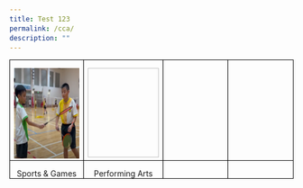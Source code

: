 ```yaml
---
title: Test 123
permalink: /cca/
description: ""
---
```




<table style="border-collapse:collapse;border:none;mso-border-alt:solid windowtext .5pt;
 mso-yfti-tbllook:1184;mso-padding-alt:0in 5.4pt 0in 5.4pt" cellpadding="0" cellspacing="0" border="1" class="MsoTableGrid"><tbody><tr style="mso-yfti-irow:0;mso-yfti-firstrow:yes"><td style="width:116.85pt;border:solid windowtext 1.0pt;
  mso-border-alt:solid windowtext .5pt;padding:0in 5.4pt 0in 5.4pt" valign="top" width="156"><p style="margin-bottom:0in;text-align:center;
  line-height:normal" align="center" class="MsoNormal"><span style="mso-no-proof:yes"><img src="https://raw.githubusercontent.com/isomerpages/moe-yunengpri/staging/images/Sportsandgames.png" height="161" width="169"></span></p></td><td style="width:116.85pt;border:solid windowtext 1.0pt;
  border-left:none;mso-border-left-alt:solid windowtext .5pt;mso-border-alt:
  solid windowtext .5pt;padding:0in 5.4pt 0in 5.4pt" valign="top" width="156"><p style="margin-bottom:0in;line-height:normal" class="MsoNormal"><span style="mso-no-proof:yes"><img height="159" width="182"></span></p></td><td style="width:116.9pt;border:solid windowtext 1.0pt;
  border-left:none;mso-border-left-alt:solid windowtext .5pt;mso-border-alt:
  solid windowtext .5pt;padding:0in 5.4pt 0in 5.4pt" valign="top" width="156"><p style="margin-bottom:0in;line-height:normal" class="MsoNormal">&nbsp;</p></td><td style="width:116.9pt;border:solid windowtext 1.0pt;
  border-left:none;mso-border-left-alt:solid windowtext .5pt;mso-border-alt:
  solid windowtext .5pt;padding:0in 5.4pt 0in 5.4pt" valign="top" width="156"><p style="margin-bottom:0in;line-height:normal" class="MsoNormal">&nbsp;</p></td></tr><tr style="mso-yfti-irow:1;mso-yfti-lastrow:yes"><td style="width:116.85pt;border:solid windowtext 1.0pt;
  border-top:none;mso-border-top-alt:solid windowtext .5pt;mso-border-alt:solid windowtext .5pt;
  padding:0in 5.4pt 0in 5.4pt" valign="top" width="156"><p style="margin-bottom:0in;text-align:center;
  line-height:normal" align="center" class="MsoNormal">Sports &amp; Games</p></td><td style="width:116.85pt;border-top:none;border-left:
  none;border-bottom:solid windowtext 1.0pt;border-right:solid windowtext 1.0pt;
  mso-border-top-alt:solid windowtext .5pt;mso-border-left-alt:solid windowtext .5pt;
  mso-border-alt:solid windowtext .5pt;padding:0in 5.4pt 0in 5.4pt" valign="top" width="156"><p style="margin-bottom:0in;text-align:center;
  line-height:normal" align="center" class="MsoNormal">Performing Arts</p></td><td style="width:116.9pt;border-top:none;border-left:
  none;border-bottom:solid windowtext 1.0pt;border-right:solid windowtext 1.0pt;
  mso-border-top-alt:solid windowtext .5pt;mso-border-left-alt:solid windowtext .5pt;
  mso-border-alt:solid windowtext .5pt;padding:0in 5.4pt 0in 5.4pt" valign="top" width="156"><p style="margin-bottom:0in;line-height:normal" class="MsoNormal">&nbsp;</p></td><td style="width:116.9pt;border-top:none;border-left:
  none;border-bottom:solid windowtext 1.0pt;border-right:solid windowtext 1.0pt;
  mso-border-top-alt:solid windowtext .5pt;mso-border-left-alt:solid windowtext .5pt;
  mso-border-alt:solid windowtext .5pt;padding:0in 5.4pt 0in 5.4pt" valign="top" width="156"><p style="margin-bottom:0in;line-height:normal" class="MsoNormal">&nbsp;</p></td></tr></tbody></table>